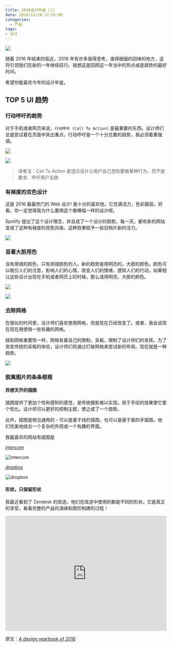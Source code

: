 ```yaml
---
title: 2016设计年鉴（二）
date: 2016/12/28 22:51:09
categories:
  - 产品
tags:
- 设计
---
```


![](http://pics.naaln.com/blog/2019-01-14-032342.jpg-basicBlog)

随着 2016 年结束的临近，2016 年有许多值得思考，值得细细的回味的地方，这将引领我们在新的一年继续前行。我想这是回顾这一年当中的热点或是趋势的最好时间。

希望你能喜欢今年的设计年鉴。

## TOP 5 UI 趋势

### 行动呼吁的趋势

对于手机或者网页来说，`行动呼吁 (Call To Action)` 是最重要的东西。设计师们总是尝试着在页面中突出重点。行动呼吁是一个十分总要的趋势，我必须着重强调。

![](http://pics.naaln.com/blog/2019-01-14-32343.jpg-basicBlog)

![](http://pics.naaln.com/blog/2019-01-14-032343.jpg-basicBlog)

> 译者注：Call To Action 是透过设计让用户自己想到要做某种行为，而不是要求、呼吁用户去做

### 有梯度的双色设计

这是 2016 最最热门的 Web 设计! 我十分的喜欢他，它充满活力，色彩靓丽，好看。你一定觉得我为什么要用这个像横幅一样的设计呢。

Spotify 提出了这个设计理念，并且成了一个设计的趋势。每一天，都有新的网站变成了这种有梯度的双色风格。这种效果赋予一些旧照片新的活力。

![](http://pics.naaln.com/blog/2019-01-14-032345.jpg-basicBlog)

### 显著大胆用色

没有用错的颜色，只有用错颜色的人。新的趋势是用明亮的，大胆的颜色。颜色可以吸引人们的注意，影响人们的心情，改变人们的情绪，感知人们的行动。如果相让这些设计出现在手机或者网页上的时候，那么请用明亮，大胆的颜色。

![](http://pics.naaln.com/blog/2019-01-14-032346.jpg-basicBlog)

![](http://pics.naaln.com/blog/2019-01-14-032347.jpg-basicBlog)

### 去除网格

在很长的时间里，设计师们喜欢使用网格，但是现在已经改变了。或者，我会说现在现在用使用一些有趣的网格。

就和网格重要性一样，网格有着自己的限制，呆板，限制了设计师们的发挥。为了突变传统的呆板的体验，设计师们将通过打破网格来尝试新的布局。现在就是一种趋势。

![](http://pics.naaln.com/blog/2019-01-14-032348.jpg-basicBlog)

### 脱离图片的条条框框

#### 异想天开的插图

插图提供了更加个性和感知的感觉，是传统摄影难以实现。用于手绘的效果使它更个性化。设计师可以更好的控制主题，使之成了一个趋势。

此外，插图是相当通用的 - 可以是基于线的插图，也可以是基于面的手插图。他们完美地结合一个复杂的外观或一个有趣的界面。

我最喜欢的网站有插图是

*[intercom](https://www.intercom.com/)*

![intercom](http://pics.naaln.com/blog/2019-01-14-032349.jpg-basicBlog)

*[dropbox](https://www.dropbox.com/)*

![dropbox](http://pics.naaln.com/blog/2019-01-14-032350.jpg-basicBlog)

#### 形状，只保留形状

我最近看到了 Zendesk 的改造。他们在改造中使用的都是不同的形状。它是真正的享受，看看完整的产品的演绎和图形构建的过程！

<div class="video-container">
		<iframe frameborder="0" width="100%" height="360" src="https://v.qq.com/iframe/player.html?vid=c034322gql9&tiny=0&auto=0" allowfullscreen></iframe>
</div>

原文：[A design yearbook of 2016](https://uxplanet.org/a-design-yearbook-of-2016-22ff9c81bd8#.avxmvxojr)
